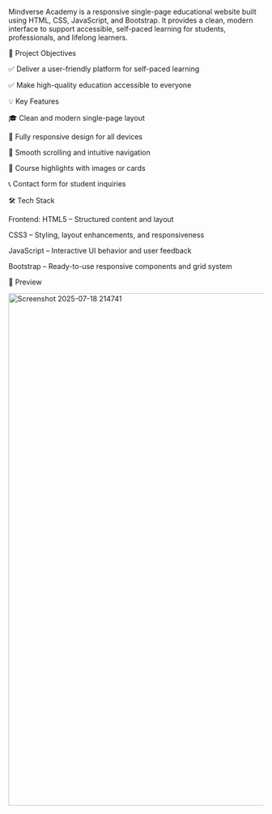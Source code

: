 Mindverse Academy is a responsive single-page educational website built using HTML, CSS, JavaScript, and Bootstrap. It provides a clean, modern interface to support accessible, self-paced learning for students, professionals, and lifelong learners.

🚀 Project Objectives

✅ Deliver a user-friendly platform for self-paced learning

✅ Make high-quality education accessible to everyone

💡 Key Features

🎓 Clean and modern single-page layout

📱 Fully responsive design for all devices

🔗 Smooth scrolling and intuitive navigation

📸 Course highlights with images or cards

📞 Contact form for student inquiries

🛠️ Tech Stack

Frontend:
HTML5 – Structured content and layout

CSS3 – Styling, layout enhancements, and responsiveness

JavaScript – Interactive UI behavior and user feedback

Bootstrap – Ready-to-use responsive components and grid system


📸 Preview

<img width="1886" height="1012" alt="Screenshot 2025-07-18 214741" src="https://github.com/user-attachments/assets/dd00819c-4881-4d6c-9e76-af2b6b2d0225" />
